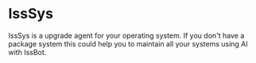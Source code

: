 # IssSys
IssSys is a upgrade agent for your operating system. If you don't have a package system this could help you to maintain all your systems using AI with IssBot.
